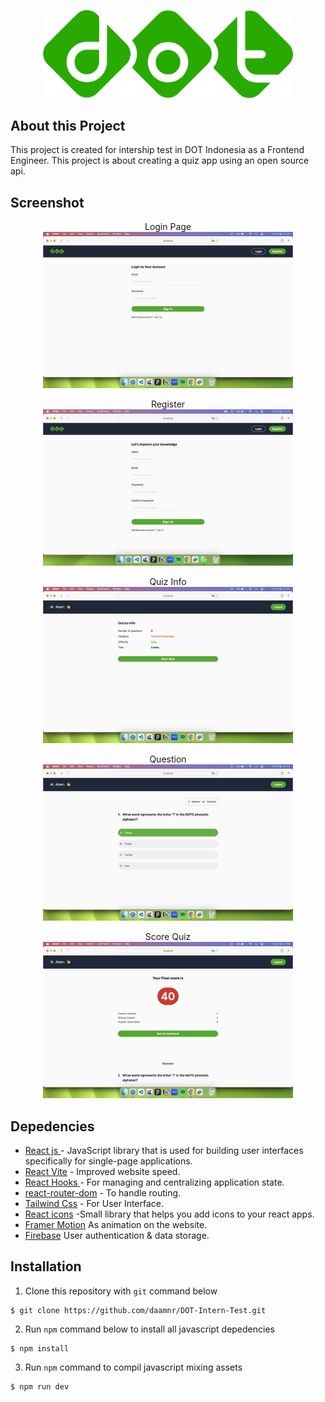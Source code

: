 <p align="center"><img src="https://raw.githubusercontent.com/daamnr/DOT-Intern-Test/main/src/assets/icon.png" width="400"></p>

## About this Project

This project is created for intership test in DOT Indonesia as a Frontend Engineer. This project is about creating a quiz app using an open source api.

## Screenshot
<p align="center">
    Login Page <br>
    <img src="https://raw.githubusercontent.com/daamnr/DOT-Intern-Test/main/src/assets/login.png" width="400">
</p>
<p align="center">
    Register <br>
    <img src="https://raw.githubusercontent.com/daamnr/DOT-Intern-Test/main/src/assets/register.png" width="400">
</p>
<p align="center">
    Quiz Info <br>
    <img src="https://raw.githubusercontent.com/daamnr/DOT-Intern-Test/main/src/assets/quizinfo.png" width="400">
</p>
<p align="center">
    Question <br>
    <img src="https://raw.githubusercontent.com/daamnr/DOT-Intern-Test/main/src/assets/question.png" width="400">
</p>
<p align="center">
    Score Quiz <br>
    <img src="https://raw.githubusercontent.com/daamnr/DOT-Intern-Test/main/src/assets/score.png" width="400">
</p>

## Depedencies

- [React js ](https://www.npmjs.com/package/react) - JavaScript library that is used for building user interfaces specifically for single-page applications.
- [React Vite](https://vitejs.dev/guide/) - Improved website speed.
- [React Hooks  ](https://reactjs.org/docs/hooks-intro.html) - For managing and centralizing application state.
- [react-router-dom](https://www.npmjs.com/package/react-router-dom) - To handle routing.
- [Tailwind Css](https://tailwindcss.com/) - For User Interface.
- [React icons](https://react-icons.github.io/react-icons/) -Small library that helps you add icons  to your react apps.
- [Framer Motion](https://www.framer.com/motion/) As animation on the website.
- [Firebase](https://firebase.google.com/) User authentication & data storage.


## Installation
1. Clone this repository with `git` command below
```console
$ git clone https://github.com/daamnr/DOT-Intern-Test.git
```
2. Run `npm` command below to install all javascript depedencies
```console
$ npm install
```
3. Run `npm` command to compil javascript mixing assets
```console
$ npm run dev
```

